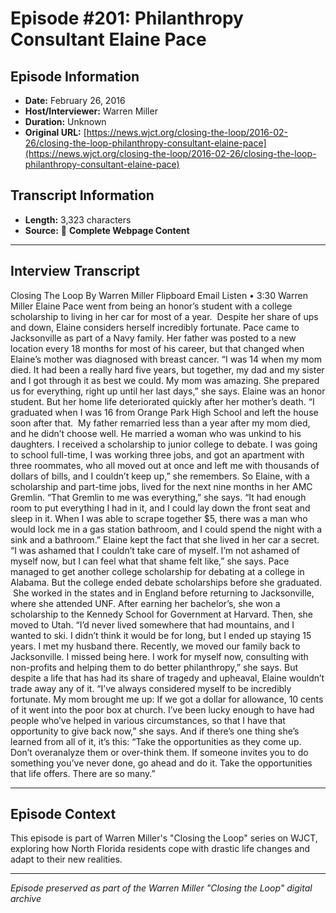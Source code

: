 # Episode #201: Philanthropy Consultant Elaine Pace



## Episode Information

- **Date:** February 26, 2016
- **Host/Interviewer:** Warren Miller
- **Duration:** Unknown
- **Original URL:** [https://news.wjct.org/closing-the-loop/2016-02-26/closing-the-loop-philanthropy-consultant-elaine-pace](https://news.wjct.org/closing-the-loop/2016-02-26/closing-the-loop-philanthropy-consultant-elaine-pace)

## Transcript Information

- **Length:** 3,323 characters
- **Source:** 📝 **Complete Webpage Content**

---

## Interview Transcript

Closing The Loop
By
Warren Miller
Flipboard
Email
Listen
•
3:30
Warren Miller
Elaine Pace went from being an honor’s student with a college scholarship to living in her car for most of a year.  Despite her share of ups and down, Elaine considers herself incredibly fortunate.
Pace came to Jacksonville as part of a Navy family. Her father was posted to a new location every 18 months for most of his career, but that changed when Elaine’s mother was diagnosed with breast cancer.
“I was 14 when my mom died. It had been a really hard five years, but together, my dad and my sister and I got through it as best we could. My mom was amazing. She prepared us for everything, right up until her last days,” she says.
Elaine was an honor student. But her home life deteriorated quickly after her mother’s death.
“I graduated when I was 16 from Orange Park High School and left the house soon after that.  My father remarried less than a year after my mom died, and he didn’t choose well. He married a woman who was unkind to his daughters. I received a scholarship to junior college to debate. I was going to school full-time, I was working three jobs, and got an apartment with three roommates, who all moved out at once and left me with thousands of dollars of bills, and I couldn’t keep up,” she remembers.
So Elaine, with a scholarship and part-time jobs, lived for the next nine months in her AMC Gremlin.
“That Gremlin to me was everything,” she says. “It had enough room to put everything I had in it, and I could lay down the front seat and sleep in it. When I was able to scrape together $5, there was a man who would lock me in a gas station bathroom, and I could spend the night with a sink and a bathroom.”
Elaine kept the fact that she lived in her car a secret.
“I was ashamed that I couldn’t take care of myself. I’m not ashamed of myself now, but I can feel what that shame felt like,” she says.
Pace managed to get another college scholarship for debating at a college in Alabama. But the college ended debate scholarships before she graduated.  She worked in the states and in England before returning to Jacksonville, where she attended UNF. After earning her bachelor’s, she won a scholarship to the Kennedy School for Government at Harvard. Then, she moved to Utah.
“I’d never lived somewhere that had mountains, and I wanted to ski. I didn’t think it would be for long, but I ended up staying 15 years. I met my husband there. Recently, we moved our family back to Jacksonville. I missed being here. I work for myself now, consulting with non-profits and helping them to do better philanthropy,” she says.
But despite a life that has had its share of tragedy and upheaval, Elaine wouldn’t trade away any of it.
“I’ve always considered myself to be incredibly fortunate. My mom brought me up: If we got a dollar for allowance, 10 cents of it went into the poor box at church. I’ve been lucky enough to have had people who’ve helped in various circumstances, so that I have that opportunity to give back now,” she says.
And if there’s one thing she’s learned from all of it, it’s this: “Take the opportunities as they come up. Don’t overanalyze them or over-think them. If someone invites you to do something you’ve never done, go ahead and do it. Take the opportunities that life offers. There are so many.”

---

## Episode Context

This episode is part of Warren Miller's "Closing the Loop" series on WJCT, exploring how North Florida residents cope with drastic life changes and adapt to their new realities.



---

*Episode preserved as part of the Warren Miller "Closing the Loop" digital archive*
